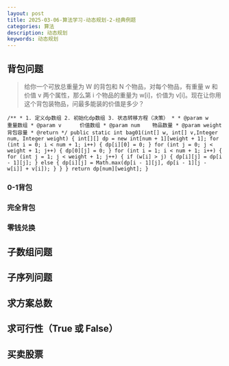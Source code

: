```yaml
---
layout: post
title: 2025-03-06-算法学习-动态规划-2-经典例题
categories: 算法
description: 动态规划
keywords: 动态规划
---
```


## 背包问题

> 给你一个可放总重量为 W 的背包和 N 个物品，对每个物品，有重量 w 和价值 v 两个属性，那么第 i 个物品的重量为 w[i]，价值为 v[i]。现在让你用这个背包装物品，问最多能装的价值是多少？

`
/**
     * 1. 定义dp数组 2. 初始化dp数组 3. 状态转移方程（决策）
     *
     * @param w      重量数组
     * @param v      价值数组
     * @param num    物品数量
     * @param weight 背包容量
     * @return
     */
    public static int bag01(int[] w, int[] v,Integer num, Integer weight) {
        int[][] dp = new int[num + 1][weight + 1];
        for (int i = 0; i < num + 1; i++) {
            dp[i][0] = 0;
        }
        for (int j = 0; j < weight + 1; j++) {
            dp[0][j] = 0;
        }
        for (int i = 1; i < num + 1; i++) {
            for (int j = 1; j < weight + 1; j++) {
                if (w[i] > j) {
                    dp[i][j] = dp[i - 1][j];
                } else {
                    dp[i][j] = Math.max(dp[i - 1][j], dp[i - 1][j - w[i]] + v[i]);
                }
            }
        }
        return dp[num][weight];
    }
`

### 0-1背包

### 完全背包

### 零钱兑换


## 子数组问题

## 子序列问题

## 求方案总数

## 求可行性（True 或 False）

## 买卖股票



